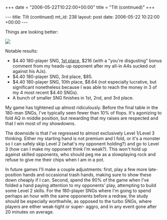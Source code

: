 +++
date = "2006-05-22T10:22:00+00:00"
title = "Tilt (continued)"
+++

\--- title: Tilt (continued) mt_id: 238 layout: post date: 2006-05-22 10:22:00
+00:00 \---

Things are looking better:

![](/assets/img/DisplayGraph_v1.png)

Notable results:

  * $4.40 180-player SNG, [1st place](/assets/img/2597.jpeg), $216 (with a "you're disgusting" bonus comment from my heads-up opponent after my all-in A4s sucked out against his AJs).
  * $4.40 180-player SNG, 3rd place, $85.
  * $4.40 180-player SNG, 10th place, $8.64 (not especially lucrative, but significant nonetheless because I was able to reach the money in 3 of my 4 most recent $4.40 SNGs).
  * A bunch of smaller SNG finishes in 1st, 2nd, and 3rd place.

My game has tightened up almost ridiculously. Before the final table in the
180-man SNGs, I've typically seen fewer than 10% of flops. It's agonizing to
fold AQ in middle position, but rewarding that my raises are respected and
that I win most of my showdowns.

The downside is that I've regressed to almost exclusively Level 1/Level 3
thinking. Either my starting hand is not premium and I fold, or it's a monster
so I can safely skip Level 2 (what's my opponent holding?) and go to Level 3
(how can I make my opponent think I'm weak?). This won't hold up against
skilled opponents, who should peg me as a slowplaying rock and refuse to give
me their chips when I am in a pot.

In future games I'll make a couple adjustments: first, play a few more late-
position hands and occasional trash hands, making sure to show these down
cheaply if I can. Second, spend the 90% of the game when I've folded a hand
paying attention to my opponents' play, attempting to build some Level 2
skills. For the 180-player SNGs where I'm going to spend perhaps an hour with
the same opponents before a redraw, the study should be especially worthwhile,
as opposed to the turbo SNGs, where players are either weak-tight or super-
aggro, and in any event gone after 20 minutes on average.


